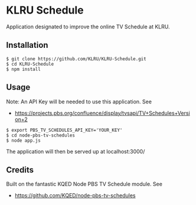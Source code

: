 # KLRU Schedule
Application designated to improve the online TV Schedule at KLRU.
## Installation
```
$ git clone https://github.com/KLRU/KLRU-Schedule.git
$ cd KLRU-Schedule
$ npm install
```
## Usage
Note: An API Key will be needed to use this application.
See
* https://projects.pbs.org/confluence/display/tvsapi/TV+Schedules+Version+2
```
$ export PBS_TV_SCHEDULES_API_KEY='YOUR_KEY'
$ cd node-pbs-tv-schedules
$ node app.js
```
The application will then be served up at localhost:3000/
## Credits
Built on the fantastic KQED Node PBS TV Schedule module.
See
* https://github.com/KQED/node-pbs-tv-schedules